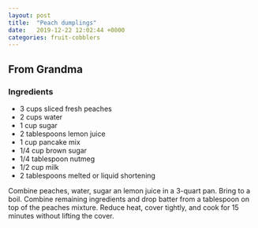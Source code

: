```yaml
---
layout: post
title:  "Peach dumplings"
date:   2019-12-22 12:02:44 +0000
categories: fruit-cobblers
---
```


## From Grandma
### Ingredients
* 3 cups sliced fresh peaches
* 2 cups water
* 1 cup sugar
* 2 tablespoons lemon juice
* 1 cup pancake mix
* 1/4 cup brown sugar
* 1/4 tablespoon nutmeg
* 1/2 cup milk
* 2 tablespoons melted or liquid shortening


Combine peaches, water, sugar an lemon juice in a 3-quart pan. Bring to a boil. Combine remaining ingredients and drop batter from a tablespoon on top of the peaches mixture. Reduce heat, cover tightly, and cook for 15 minutes without lifting the cover.
